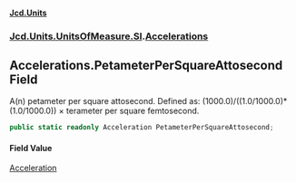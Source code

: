#### [Jcd.Units](index.md 'index')
### [Jcd.Units.UnitsOfMeasure.SI](Jcd.Units.UnitsOfMeasure.SI.md 'Jcd.Units.UnitsOfMeasure.SI').[Accelerations](Accelerations.md 'Jcd.Units.UnitsOfMeasure.SI.Accelerations')

## Accelerations.PetameterPerSquareAttosecond Field

A(n) petameter per square attosecond. Defined as: (1000.0)/((1.0/1000.0)*(1.0/1000.0)) × terameter per square femtosecond.

```csharp
public static readonly Acceleration PetameterPerSquareAttosecond;
```

#### Field Value
[Acceleration](Acceleration.md 'Jcd.Units.UnitTypes.Acceleration')